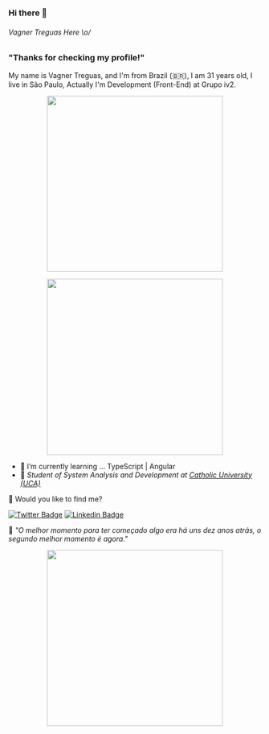 ### Hi there 👋




###### Vagner Treguas Here \o/

 


### "Thanks for checking my profile!" 

My name is Vagner Treguas, and I'm from Brazil (🇧🇷), I am 31 years old, I live in São Paulo, Actually I'm Development (Front-End) at Grupo iv2.

<p align='center'>
  <a href="#"><img src="https://github-readme-stats.vercel.app/api?username=Treguas&show_icons=true&count_private=true&theme=dark" width="350"></a>
</p>

<p align='center'>
 <a href="#"><img src="https://github-readme-stats.vercel.app/api/top-langs/?username=Treguas&show_icons=true&count_private=true&theme=dark" width="350"></a>

</p>
                          
- 🌱 I’m currently learning ... TypeScript | Angular 
- 🚀 <em>Student of System Analysis and Development at <a href="https://www.uca.edu.br">Catholic University (UCA)</a></em>


💬 Would you like to find me?

[![Twitter Badge](https://img.shields.io/badge/-Twitter-1ca0f1?style=flat-square&labelColor=1ca0f1&logo=twitter&logoColor=white&link=https://twitter.com/vtreguas)](https://twitter.com/vtreguas)
[![Linkedin Badge](https://img.shields.io/badge/-LinkedIn-blue?style=flat-square&logo=Linkedin&logoColor=white&link=https://www.linkedin.com/in/vagnertreguas)](https://www.linkedin.com/in/vagnertreguas)


:brain: <a name="id4"></a>*"O melhor momento para ter começado algo era há uns dez anos atrás, o segundo melhor momento é agora."*
<p align='center'>
 <a href="#"><img src="https://github-readme-streak-stats.herokuapp.com/?user=Treguas&show_icons=true&count_private=true&theme=dark" width="350"></a>

</p>
<!--
**Treguas/Treguas** is a ✨ _special_ ✨ repository because its `README.md` (this file) appears on your GitHub profile.

Here are some ideas to get you started:

- 🔭 I’m currently working on ...
- 🌱 I’m currently learning ...
- 👯 I’m looking to collaborate on ...
- 🤔 I’m looking for help with ...
- 💬 Ask me about ...
- 📫 How to reach me: ...
- 😄 Pronouns: ...
- ⚡ Fun fact: ...

https://github.com/palloi/responsive-header-only-css/tree/master/assets
-->
